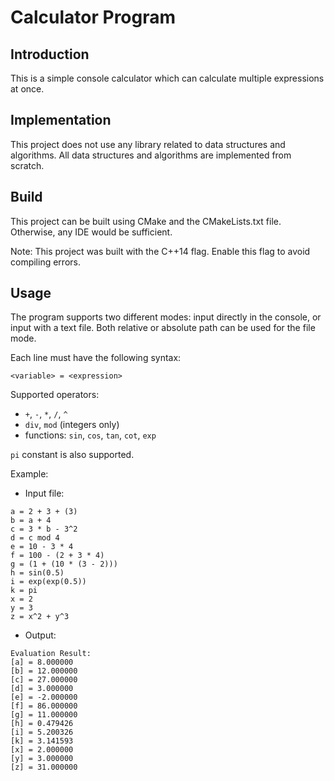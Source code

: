 # Calculator Program

## Introduction
This is a simple console calculator which can calculate multiple expressions at once.

## Implementation
This project does not use any library related to data structures and algorithms. All data structures and algorithms are implemented from scratch.

## Build
This project can be built using CMake and the CMakeLists.txt file. Otherwise, any IDE would be sufficient.

Note: This project was built with the C++14 flag. Enable this flag to avoid compiling errors.

## Usage
The program supports two different modes: input directly in the console, or input with a text file.
Both relative or absolute path can be used for the file mode.

Each line must have the following syntax:
```
<variable> = <expression>
```

Supported operators:
* `+`, `-`, `*`, `/`, `^`
* `div`, `mod` (integers only)
* functions: `sin`, `cos`, `tan`, `cot`, `exp`

`pi` constant is also supported.

Example:
* Input file:
```
a = 2 + 3 + (3)
b = a + 4
c = 3 * b - 3^2
d = c mod 4
e = 10 - 3 * 4
f = 100 - (2 + 3 * 4)
g = (1 + (10 * (3 - 2)))
h = sin(0.5)
i = exp(exp(0.5))
k = pi
x = 2
y = 3
z = x^2 + y^3
```
* Output:
```
Evaluation Result:
[a] = 8.000000
[b] = 12.000000
[c] = 27.000000
[d] = 3.000000
[e] = -2.000000
[f] = 86.000000
[g] = 11.000000
[h] = 0.479426
[i] = 5.200326
[k] = 3.141593
[x] = 2.000000
[y] = 3.000000
[z] = 31.000000
```
